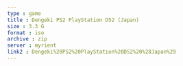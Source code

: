 ```yaml
---
type : game
title : Dengeki PS2 PlayStation D52 (Japan)
size : 3.3 G
format : iso
archive : zip
server : myrient
link2 : Dengeki%20PS2%20PlayStation%20D52%20%28Japan%29
---
```

